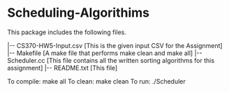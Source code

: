 # Scheduling-Algorithims

This package includes the following files.

|-- CS370-HW5-Input.csv [This is the given input CSV for the Assignment]
|-- Makefile [A make file that performs make clean and make all]
|-- Scheduler.cc [This file contains all the written sorting algorithms for this assignment]
|-- README.txt [This file]

To compile:
    make all
To clean:
    make clean
To run:
    ./Scheduler <CSVfilename>
